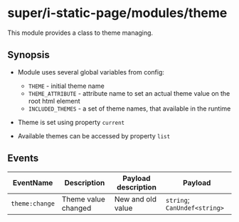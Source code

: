 # super/i-static-page/modules/theme

This module provides a class to theme managing.

## Synopsis

* Module uses several global variables from config:
  * `THEME` - initial theme name
  * `THEME_ATTRIBUTE` - attribute name to set an actual theme value on the root html element
  * `INCLUDED_THEMES` - a set of theme names, that available in the runtime

* Theme is set using property `current`

* Available themes can be accessed by property `list`

## Events

| EventName      | Description            | Payload description | Payload                      |
| -------------- | ---------------------- | ------------------- | ---------------------------- |
| `theme:change` | Theme value changed    | New and old value   | `string`; `CanUndef<string>` |
